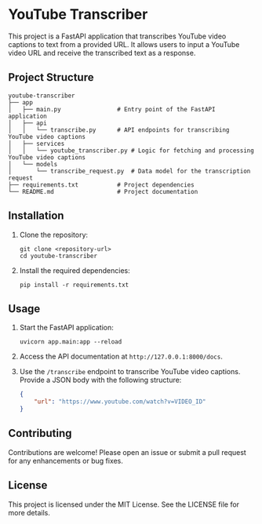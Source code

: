 # YouTube Transcriber

This project is a FastAPI application that transcribes YouTube video captions to text from a provided URL. It allows users to input a YouTube video URL and receive the transcribed text as a response.

## Project Structure

```
youtube-transcriber
├── app
│   ├── main.py                # Entry point of the FastAPI application
│   ├── api
│   │   └── transcribe.py      # API endpoints for transcribing YouTube video captions
│   ├── services
│   │   └── youtube_transcriber.py # Logic for fetching and processing YouTube video captions
│   └── models
│       └── transcribe_request.py  # Data model for the transcription request
├── requirements.txt           # Project dependencies
└── README.md                  # Project documentation
```

## Installation

1. Clone the repository:
   ```
   git clone <repository-url>
   cd youtube-transcriber
   ```

2. Install the required dependencies:
   ```
   pip install -r requirements.txt
   ```

## Usage

1. Start the FastAPI application:
   ```
   uvicorn app.main:app --reload
   ```

2. Access the API documentation at `http://127.0.0.1:8000/docs`.

3. Use the `/transcribe` endpoint to transcribe YouTube video captions. Provide a JSON body with the following structure:
   ```json
   {
       "url": "https://www.youtube.com/watch?v=VIDEO_ID"
   }
   ```

## Contributing

Contributions are welcome! Please open an issue or submit a pull request for any enhancements or bug fixes.

## License

This project is licensed under the MIT License. See the LICENSE file for more details.